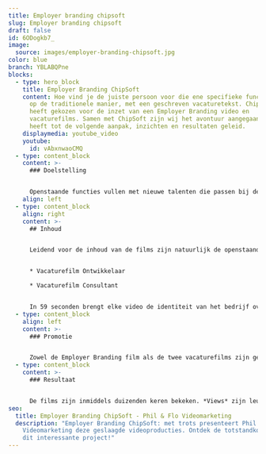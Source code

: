 ```yaml
---
title: Employer branding chipsoft
slug: Employer branding chipsoft
draft: false
id: 6ODogkb7_
image:
  source: images/employer-branding-chipsoft.jpg
color: blue
branch: YBLABQPne
blocks:
  - type: hero_block
    title: Employer Branding ChipSoft
    content: Hoe vind je de juiste persoon voor die ene specifieke functie? Dat kan,
      op de traditionele manier, met een geschreven vacaturetekst. ChipSoft
      heeft gekozen voor de inzet van een Employer Branding video en
      vacaturefilms. Samen met ChipSoft zijn wij het avontuur aangegaan. Dat
      heeft tot de volgende aanpak, inzichten en resultaten geleid.
    displaymedia: youtube_video
    youtube:
      id: vAbxnwaoCMQ
  - type: content_block
    content: >-
      ### Doelstelling


      Openstaande functies vullen met nieuwe talenten die passen bij de bedrijfscultuur van ChipSoft. Daarnaast dient de Employer Branding film voor het versterken van het corporate merk.
    align: left
  - type: content_block
    align: right
    content: >-
      ## Inhoud


      Leidend voor de inhoud van de films zijn natuurlijk de openstaande vacatures: voor welke functie is een dergelijke vacaturefilm gewenst? Naast een algemene [Employer Branding video](https://www.philenflo.nl/oplossingen/employer-branding/) heeft ChipSoft logischerwijs gekozen voor twee [vacaturevideo’s](https://www.philenflo.nl/vacature-video/):


      * Vacaturefilm Ontwikkelaar

      * Vacaturefilm Consultant


      In 59 seconden brengt elke video de identiteit van het bedrijf over op de kijker. Daarnaast wordt in de video aandacht besteed aan de nodige skills die je voor de betreffende functie moet hebben. Om *feeling* met ChipSoft en de mensen die daar werken te krijgen, zijn voorafgaand aan de filmopnames de nodige bezoekjes en gesprekken geweest. Dit heeft geresulteerd tot treffende interview-vragen waarvan de uiteindelijk opgenomen quotes gebruikt zijn als verhaallijn van de films.
  - type: content_block
    align: left
    content: >-
      ### Promotie


      Zowel de Employer Branding film als de twee vacaturefilms zijn ge-upload naar [YouTube](https://www.youtube.com/watch?v=vAbxnwaoCMQ) en vervolgens gedeeld via het LinkedIn netwerk van ChipSoft en haar medewerkers.
  - type: content_block
    content: >-
      ### Resultaat


      De films zijn inmiddels duizenden keren bekeken. *Views* zijn leuk, maar bepalen niet zo zeer het succes van een video. Na het zien van de video, heeft de kijker een realistisch beeld van wat de functie en het bedrijf te bieden heeft. Dit heeft geleid tot kwalitatief betere reacties, prettige sollicitatiegesprekken en uiteindelijk toppersoneel!
seo:
  title: Employer Branding ChipSoft - Phil & Flo Videomarketing
  description: "Employer Branding ChipSoft: met trots presenteert Phil & Flo
    Videomarketing deze geslaagde videoproducties. Ontdek de totstandkoming van
    dit interessante project!"
---
```

